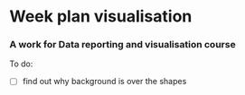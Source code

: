 # Week plan visualisation

### A work for Data reporting and visualisation course

To do:
- [ ] find out why background is over the shapes
